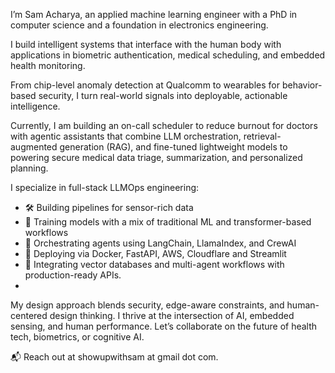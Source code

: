 I’m Sam Acharya, an applied machine learning engineer with a PhD in computer science and a foundation in electronics engineering.

I build intelligent systems that interface with the human body with applications in biometric authentication, medical scheduling, and embedded health monitoring.

From chip-level anomaly detection at Qualcomm to wearables for behavior-based security, I turn real-world signals into deployable, actionable intelligence.

Currently, I am building an on-call scheduler to reduce burnout for doctors with agentic assistants that combine LLM orchestration, retrieval-augmented generation (RAG), and fine-tuned lightweight models to powering secure medical data triage, summarization, and personalized planning.

I specialize in full-stack LLMOps engineering:

- 🛠️ Building pipelines for sensor-rich data
- 🧠 Training models with a mix of traditional ML and transformer-based workflows
- 🔄 Orchestrating agents using LangChain, LlamaIndex, and CrewAI
- 🚀 Deploying via Docker, FastAPI, AWS, Cloudflare and Streamlit
- 🧬 Integrating vector databases and multi-agent workflows with production-ready APIs.
- 
My design approach blends security, edge-aware constraints, and human-centered design thinking. I thrive at the intersection of AI, embedded sensing, and human performance. Let’s collaborate on the future of health tech, biometrics, or cognitive AI.

📬 Reach out at showupwithsam at gmail dot com.
